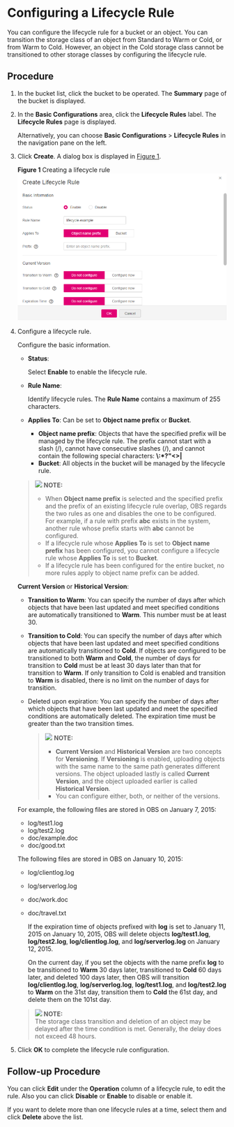 # Configuring a Lifecycle Rule<a name="obs_03_0335"></a>

You can configure the lifecycle rule for a bucket or an object. You can transition the storage class of an object from Standard to Warm or Cold, or from Warm to Cold. However, an object in the Cold storage class cannot be transitioned to other storage classes by configuring the lifecycle rule.

## Procedure<a name="section4422459618019"></a>

1.  In the bucket list, click the bucket to be operated. The  **Summary**  page of the bucket is displayed.
2.  In the  **Basic Configurations**  area, click the  **Lifecycle Rules**  label. The  **Lifecycle Rules**  page is displayed.

    Alternatively, you can choose  **Basic Configurations**  \>  **Lifecycle Rules**  in the navigation pane on the left.

3.  Click  **Create**. A dialog box is displayed in  [Figure 1](#fig30958876193536).

    **Figure  1**  Creating a lifecycle rule<a name="fig30958876193536"></a>  
    ![](figures/creating-a-lifecycle-rule.png "creating-a-lifecycle-rule")

4.  Configure a lifecycle rule.

    Configure the basic information.

    -   **Status**: 

        Select  **Enable**  to enable the lifecycle rule.

    -   **Rule Name**: 

        Identify lifecycle rules. The  **Rule Name**  contains a maximum of 255 characters.

    -   **Applies To**: Can be set to  **Object name prefix**  or  **Bucket**.
        -   **Object name prefix**: Objects that have the specified prefix will be managed by the lifecycle rule. The prefix cannot start with a slash \(/\), cannot have consecutive slashes \(/\), and cannot contain the following special characters:  **\\:\*?"<\>|**
        -   **Bucket**: All objects in the bucket will be managed by the lifecycle rule.

    >![](/images/icon-note.gif) **NOTE:**   
    >-   When  **Object name prefix**  is selected and the specified prefix and the prefix of an existing lifecycle rule overlap, OBS regards the two rules as one and disables the one to be configured. For example, if a rule with prefix  **abc**  exists in the system, another rule whose prefix starts with  **abc**  cannot be configured.  
    >-   If a lifecycle rule whose  **Applies To**  is set to  **Object name prefix**  has been configured, you cannot configure a lifecycle rule whose  **Applies To**  is set to  **Bucket**.  
    >-   If a lifecycle rule has been configured for the entire bucket, no more rules apply to object name prefix can be added.  

    **Current Version**  or  **Historical Version**:

    -   **Transition to Warm**: You can specify the number of days after which objects that have been last updated and meet specified conditions are automatically transitioned to  **Warm**. This number must be at least 30.
    -   **Transition to Cold**: You can specify the number of days after which objects that have been last updated and meet specified conditions are automatically transitioned to  **Cold**. If objects are configured to be transitioned to both  **Warm**  and  **Cold**, the number of days for transition to  **Cold**  must be at least 30 days later than that for transition to  **Warm**. If only transition to Cold is enabled and transition to  **Warm**  is disabled, there is no limit on the number of days for transition.
    -   Deleted upon expiration: You can specify the number of days after which objects that have been last updated and meet the specified conditions are automatically deleted. The expiration time must be greater than the two transition times.

        >![](/images/icon-note.gif) **NOTE:**   
        >-   **Current Version**  and  **Historical Version**  are two concepts for  **Versioning**. If  **Versioning**  is enabled, uploading objects with the same name to the same path generates different versions. The object uploaded lastly is called  **Current Version**, and the object uploaded earlier is called  **Historical Version**.  
        >-   You can configure either, both, or neither of the versions.  


    For example, the following files are stored in OBS on January 7, 2015:

    -   log/test1.log
    -   log/test2.log
    -   doc/example.doc
    -   doc/good.txt

    The following files are stored in OBS on January 10, 2015:

    -   log/clientlog.log
    -   log/serverlog.log
    -   doc/work.doc
    -   doc/travel.txt

        If the expiration time of objects prefixed with  **log**  is set to January 11, 2015 on January 10, 2015, OBS will delete objects  **log/test1.log**,  **log/test2.log**,  **log/clientlog.log**, and  **log/serverlog.log**  on January 12, 2015.

        On the current day, if you set the objects with the name prefix  **log**  to be transitioned to  **Warm**  30 days later, transitioned to  **Cold**  60 days later, and deleted 100 days later, then OBS will transition  **log/clientlog.log**,  **log/serverlog.log**,  **log/test1.log**, and  **log/test2.log**  to  **Warm**  on the 31st day, transition them to  **Cold**  the 61st day, and delete them on the 101st day.

    >![](/images/icon-note.gif) **NOTE:**   
    >The storage class transition and deletion of an object may be delayed after the time condition is met. Generally, the delay does not exceed 48 hours.  

5.  Click  **OK**  to complete the lifecycle rule configuration.

## Follow-up Procedure<a name="section1589011665116"></a>

You can click  **Edit**  under the  **Operation**  column of a lifecycle rule, to edit the rule. Also you can click  **Disable**  or  **Enable**  to disable or enable it.

If you want to delete more than one lifecycle rules at a time, select them and click  **Delete**  above the list.

